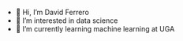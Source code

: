 - 👋 Hi, I’m David Ferrero
- 👀 I’m interested in data science
- 🌱 I’m currently learning machine learning at UGA


<!---
ferrero-d/ferrero-d is a ✨ special ✨ repository because its `README.md` (this file) appears on your GitHub profile.
You can click the Preview link to take a look at your changes.
--->

